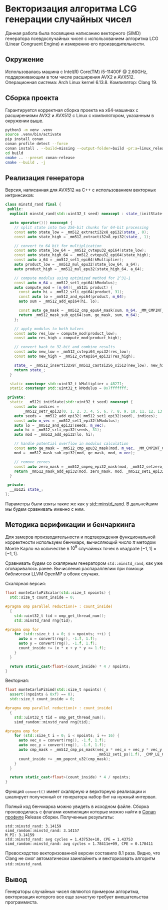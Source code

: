 # Векторизация алгоритма LCG генерации случайных чисел

Данная работа была посвящена написанию векторного (SIMD) генератора псевдослучайных чисел с использованием
алгоритма LCG (Linear Congruent Engine) и измерению его производительности.

## Окружение

Использовалась машина с Intel(R) Core(TM) i5-11400F @ 2.60GHz, поддерживающим в том числе расширения AVX2 и AVX512.
Операционная система: Arch Linux kernel 6.13.8. Компилятор: Clang 19.

## Сборка проекта

Гарантируется корректная сборка проекта на x64-машинах с расширениями AVX2 и AVX512 с Linux с компилятором, указанным в окружении выше.

```sh
python3 -m venv .venv
source .venv/bin/activate
pip install conan
conan profile detect --force
conan install . --build=missing --output-folder=build -pr:a=linux_release.profile
cd build
cmake .. --preset conan-release
cmake --build . -j
```

## Реализация генератора

Версия, написанная для AVX512 на C++ с использованием векторных интринсиков:

```cpp
class minstd_rand final {
 public:
  explicit minstd_rand(std::uint32_t seed) noexcept : state_(initState(seed)) {}

  auto operator()() noexcept {
    // split state into two 256-bit chunks for 64-bit processing
    const auto state_low = _mm512_extracti32x8_epi32(state_, 0);
    const auto state_high = _mm512_extracti32x8_epi32(state_, 1);

    // convert to 64 bit for multiplication
    const auto state_low_64 = _mm512_cvtepu32_epi64(state_low);
    const auto state_high_64 = _mm512_cvtepu32_epi64(state_high);
    const auto a_64 = _mm512_set1_epi64(kMultiplier);
    auto product_low = _mm512_mul_epu32(state_low_64, a_64);
    auto product_high = _mm512_mul_epu32(state_high_64, a_64);

    // compute modulus using optimized method for 2^31-1
    const auto m_64 = _mm512_set1_epi64(kModulus);
    auto compute_mod = [m_64](__m512i product) {
      const auto hi = _mm512_srli_epi64(product, 31);
      const auto lo = _mm512_and_epi64(product, m_64);
      auto sum = _mm512_add_epi64(hi, lo);

      const auto ge_mask = _mm512_cmp_epu64_mask(sum, m_64, _MM_CMPINT_GE);
      return _mm512_mask_sub_epi64(sum, ge_mask, sum, m_64);
    };

    // apply modulus to both halves
    const auto res_low = compute_mod(product_low);
    const auto res_high = compute_mod(product_high);

    // convert back to 32-bit and combine results
    const auto new_low = _mm512_cvtepi64_epi32(res_low);
    const auto new_high = _mm512_cvtepi64_epi32(res_high);

    state_ = _mm512_inserti32x8(_mm512_castsi256_si512(new_low), new_high, 1);
    return state_;
  }

  static constexpr std::uint32_t kMultiplier = 48271;
  static constexpr std::uint32_t kModulus = 0x7fffffff;

 private:
  static __m512i initState(std::uint32_t seed) noexcept {
    const auto indices =
        _mm512_setr_epi32(0, 1, 2, 3, 4, 5, 6, 7, 8, 9, 10, 11, 12, 13, 14, 15);
    auto seeds = _mm512_add_epi32(_mm512_set1_epi32(seed), indices);
    const auto m_vec = _mm512_set1_epi32(kModulus);
    auto lo = _mm512_and_epi32(seeds, m_vec);
    auto hi = _mm512_srli_epi32(seeds, 31);
    auto mod = _mm512_add_epi32(lo, hi);

    // handle potential overflow in modulus calculation
    const auto ge_mask = _mm512_cmp_epu32_mask(mod, m_vec, _MM_CMPINT_GE);
    mod = _mm512_mask_sub_epi32(mod, ge_mask, mod, m_vec);

    // remove zeroes
    const auto zero_mask = _mm512_cmpeq_epi32_mask(mod, _mm512_setzero_epi32());
    return _mm512_mask_add_epi32(mod, zero_mask, mod, _mm512_set1_epi32(1));
  }

 private:
  __m512i state_;
};
```

Параметры были взяты такие же как у [std::minstd_rand](https://en.cppreference.com/w/cpp/numeric/random/linear_congruential_engine).
В дальнейшим мы будем сравнивать именно с ним.

## Методика верификации и бенчаркинга

Для замеров производительности и подтверждения функциональной корректности используем бенчмарк,
вычисляющий число $\pi$ методом Монте Карло на количестве в $10^9$ случайных точек в квадрате
$[-1, 1] \times [-1, 1]$.

Сравнивать будем со скалярным генератором `std::minstd_rand`, как уже оговаривалось ранее.
Вычисления распараллелим при помощи библиотеки LLVM OpenMP в обоих случаях.

Скалярная версия:

```cpp
float monteCarloPiScalar(std::size_t npoints) {
  std::size_t count_inside = 0;

#pragma omp parallel reduction(+ : count_inside)
  {
    std::uint32_t tid = omp_get_thread_num();
    std::minstd_rand rng{tid};

#pragma omp for
    for (std::size_t i = 0; i < npoints; ++i) {
      auto x = convert(rng(), -1.f, 1.f);
      auto y = convert(rng(), -1.f, 1.f);
      count_inside += (x * x + y * y <= 1.f);
    }
  }

  return static_cast<float>(count_inside) * 4 / npoints;
}
```

Векторная:

```cpp
float monteCarloPiSimd(std::size_t npoints) {
  assert((npoints & 0xf) == 0);
  std::size_t count_inside = 0;

#pragma omp parallel reduction(+ : count_inside)
  {
    std::uint32_t tid = omp_get_thread_num();
    simd_random::minstd_rand rng{tid};

#pragma omp for
    for (std::size_t i = 0; i < npoints; i += 16) {
      auto vec_x = convert(rng(), -1.f, 1.f);
      auto vec_y = convert(rng(), -1.f, 1.f);
      auto cmp_mask = _mm512_cmp_ps_mask(vec_x * vec_x + vec_y * vec_y,
                                         _mm512_set1_ps(1.f), _CMP_LE_OS);
      count_inside += _mm_popcnt_u32(cmp_mask);
    }
  }

  return static_cast<float>(count_inside) * 4 / npoints;
}
```

Функция `convert()` имеет скалярную и веркторную реализации и
шкалирует полученный от генератора набор бит на нужный интервал.

Полный код бенчмарка можно увидеть в исходном файле. Сборка производилась
с флагами компиляции которые можно найти в [Conan профиле](linux_release.profile) Release сборки.
Полученные результаты:

```
std::minstd_rand: 3.14159
simd_random::minstd_rand: 3.14157
M_PI: 3.14159
std::minstd_rand: avg cycles = 1.43753e+10, CPE = 1.43753
simd_random::minstd_rand: avg cycles = 1.78411e+09, CPE = 0.178411
```

Превосходство векторизованной версии составило 8.1 раза.
Видно, что Clang не смог автоматически заинлайнить
и векторизовать алгоритм `std::minstd_rand`.

## Вывод

Генераторы случайных чисел являются примером алгоритма, векторизация
которого все еще зачастую требует вмешательства программиста.
